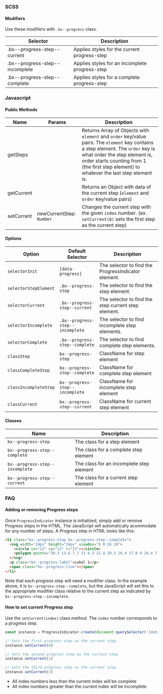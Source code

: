 ### SCSS

#### Modifiers

Use these modifiers with `.bx--progress` class.

| Selector                       | Description                                    |
|--------------------------------|------------------------------------------------|
| .bx--progress-step--current    | Applies styles for the current progress-step   |
| .bx--progress-step--incomplete | Applies styles for an incomplete progress-step |
| .bx--progress-step--complete   | Applies styles for a complete progress-step    |

### Javascript

#### Public Methods

| Name       | Params                   | Description                                                                                                                                                                                                                                                    |
|------------|--------------------------|----------------------------------------------------------------------------------------------------------------------------------------------------------------------------------------------------------------------------------------------------------------|
| getSteps   |                          | Returns Array of Objects with `element` and `order` key/value pairs. The `element` key contains a step element. The `order` key is what order the step element is, order starts counting from 1 (the first step element) to whatever the last step element is. |
| getCurrent |                          | Returns an Object with data of the current step (`element` and `order` key/value pairs)                                                                                                                                                                        |
| setCurrent | newCurrentStep: `Number` | Changes the current step with the given `index` number. (ex. `setCurrent(0)` sets the first step as the current step)                                                                                                                                          |

#### Options

| Option                | Default Selector                 | Description                                         |
|-----------------------|----------------------------------|-----------------------------------------------------|
| `selectorInit`        | `[data-progress]`                | The selector to find the ProgressIndicator element. |
| `selectorStepElement` | `.bx--progress-step`             | The selector to find the step element.              |
| `selectorCurrent`     | `.bx--progress-step--current`    | The selector to find the step current step element. |
| `selectorIncomplete`  | `.bx--progress-step--incomplete` | The selector to find incomplete step elements.      |
| `selectorComplete`    | `.bx--progress-step--complete`   | The selector to find complete step elements.        |
| `classStep`           | `bx--progress-step`              | ClassName for step element                          |
| `classCompleteStep`   | `bx--progress-step--complete`    | ClassName for complete step element                 |
| `classIncompleteStep` | `bx--progress-step--incomplete`  | ClassName for incomplete step element               |
| `classCurrent`        | `bx--progress-step--current`     | ClassName for current step element                  |

#### Classes

| Name                             | Description                                         |
|----------------------------------|-----------------------------------------------------|
| `bx--progress-step`              | The class for a step element                        |
| `bx--progress-step--complete`    | The class for a complete step element               |
| `bx--progress-step--incomplete`  | The class for an incomplete step element            |
| `bx--progress-step--current`     | The class for a current step element                |

### FAQ

#### Adding or removing Progress steps

Once `ProgressIndicator` instance is initialized, simply add or remove Progress steps in the HTML. The JavaScript will automatically acommodate for any number of steps. A Progress step in HTML looks like this:

```html
<li class="bx--progress-step bx--progress-step--complete">
  <svg width="24px" height="24px" viewBox="0 0 24 24">
    <circle cx="12" cy="12" r="12"></circle>
    <polygon points="10.3 13.6 7.7 11 6.3 12.4 10.3 16.4 17.8 9 16.4 7.6"></polygon>
  </svg>
  <p class="bx--progress-label">Label 1</p>
  <span class="bx--progress-line"></span>
</li>
```

Note that each progress step will need a modifier class. In the example above, it is `bx--progress-step--complete`, but the JavaScript will set this to the appropriate modifier class relative to the current step as indicated by `bx--progress-step--incomplete`.

#### How to set current Progress step 

Use the `setCurrent(index)` class method. The `index` number corresponds to a progress step.

```js
const instance = ProgressIndicator.create(document.querySelector('[data-progress]'));

// Sets the first progress step as the current step
instance.setCurrent(0)

// Sets the second progress step as the current step
instance.setCurrent(1)

// Sets the third progress step as the current step
instance.setCurrent(2)
```

- All index numbers less than the current index will be complete
- All index numbers greater than the current index will be incomplete
